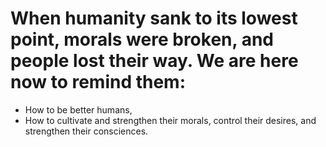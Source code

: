 # When humanity sank to its lowest point, morals were broken, and people lost their way. We are here now to remind them:
* How to be better humans, 
* How to cultivate and strengthen their morals, control their desires, and strengthen their consciences.
